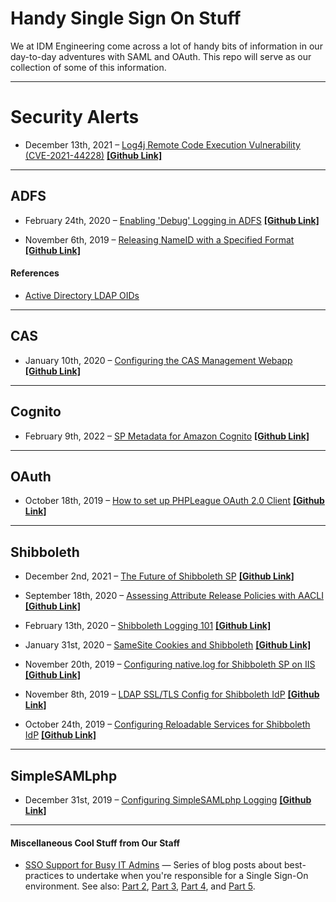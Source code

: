 # Handy Single Sign On Stuff #

We at IDM Engineering come across a lot of handy bits of information in our day-to-day adventures with SAML and OAuth. This repo will serve as our collection of some of this information.

---

# Security Alerts #

- December 13th, 2021 &ndash; [Log4j Remote Code Execution Vulnerability (CVE-2021-44228)](https://idmengineering.com/log4j_rce_vulnerability_cve-2021-44228/) [ **[Github Link]** ](security/log4j_rce_vulnerability_CVE-2021-44228.md)

---

## ADFS ##

- February 24th, 2020 &ndash; [Enabling 'Debug' Logging in ADFS](https://idmengineering.com/enable-debug-logging-adfs/) [ **[Github Link]** ](adfs/enable-debug-logging-adfs.md)

- November 6th, 2019 &ndash; [Releasing NameID with a Specified Format](http://idmengineering.com/adfs-sending-nameid-with-specific-format/) [ **[Github Link]** ](adfs/sending-nameid-with-specific-format.md)

#### References ####

- [Active Directory LDAP OIDs](https://idmengineering.com/tools/oids.html)

---

## CAS ##

- January 10th, 2020 &ndash; [Configuring the CAS Management Webapp](https://idmengineering.com/configuring-the-cas-management-webapp/) [ **[Github Link]** ](cas/cas-management-overlay.md)

---

## Cognito ##

- February 9th, 2022 &ndash; [SP Metadata for Amazon Cognito](https://idmengineering.com/sp-metadata-for-amazon-cognito/) [ **[Github Link]** ](cognito/cognito_sp_metadata.md)

---

## OAuth ##

- October 18th, 2019 &ndash; [How to set up PHPLeague OAuth 2.0 Client](https://idmengineering.com/setting-up-php-oauth-client/) [ **[Github Link]** ](oauth/setting-up-php-oauth-client.md)

---

## Shibboleth ##

- December 2nd, 2021 &ndash; [The Future of Shibboleth SP](https://idmengineering.com/future-of-shibboleth-sp/) [ **[Github Link]** ](https://github.com/idmengineering/handy_stuff/blob/master/shib/future-of-shibboleth-sp.md)

- September 18th, 2020 &ndash; [Assessing Attribute Release Policies with AACLI](https://idmengineering.com/aacli/) [ **[Github Link]** ](https://github.com/idmengineering/handy_stuff/blob/master/shib/aacli.md)

- February 13th, 2020 &ndash; [Shibboleth Logging 101](https://idmengineering.com/shibboleth-logging-101/) [ **[Github Link]** ](https://github.com/idmengineering/handy_stuff/blob/master/shib/logging-101.md)

- January 31st, 2020 &ndash; [SameSite Cookies and Shibboleth](https://idmengineering.com/samesite-cookies-and-shibboleth/) [ **[Github Link]** ](https://github.com/idmengineering/handy_stuff/blob/master/shib/samesite-cookie-ramifications.md)

- November 20th, 2019 &ndash; [Configuring native.log for Shibboleth SP on IIS](https://idmengineering.com/shibboleth-iis-native-logging/) [ **[Github Link]** ](https://github.com/idmengineering/handy_stuff/blob/master/shib/iis-native-logger.md)

- November 8th, 2019 &ndash; [LDAP SSL/TLS Config for Shibboleth IdP](https://idmengineering.com/ldap-ssl-tls-config-shib-idp/) [ **[Github Link]** ](https://github.com/idmengineering/handy_stuff/blob/master/shib/ldap-ssl-tls-config-shib-idp.md)

- October 24th, 2019 &ndash; [Configuring Reloadable Services for Shibboleth IdP](https://idmengineering.com/configuring-reloadable-services-for-shibboleth/) [ **[Github Link]** ](shib/reloadable-services.md)

---

## SimpleSAMLphp ##

- December 31st, 2019 &ndash; [Configuring SimpleSAMLphp Logging](https://idmengineering.com/configuring-simplesamlphp-logging/) [ **[Github Link]** ](https://github.com/idmengineering/handy_stuff/blob/master/simplesamlphp/ssp-logging-guide.md)

---

#### Miscellaneous Cool Stuff from Our Staff ####

- [SSO Support for Busy IT Admins](https://idmengineering.com/sso-support-for-busy-it-admins/) &mdash; Series of blog posts about best-practices to undertake when you're responsible for a Single Sign-On environment. See also: [Part 2](https://idmengineering.com/sso-support-for-busy-it-admins-2-the-lab/), [Part 3](https://idmengineering.com/sso-support-for-busy-it-admins-3-finding-help-when-you-need-it-desperately/), [Part 4](https://idmengineering.com/sso-support-for-busy-it-admins-4-monitoring/), and [Part 5](https://idmengineering.com/sso-support-for-busy-it-admins-5-managing-integrations/).
